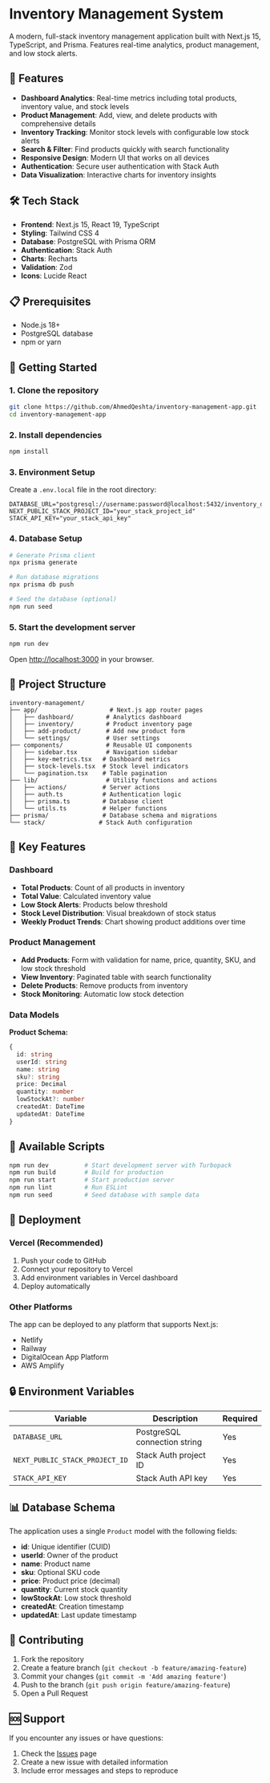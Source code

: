 # Inventory Management System

A modern, full-stack inventory management application built with Next.js 15, TypeScript, and Prisma. Features real-time analytics, product management, and low stock alerts.

## 🚀 Features

- **Dashboard Analytics**: Real-time metrics including total products, inventory value, and stock levels
- **Product Management**: Add, view, and delete products with comprehensive details
- **Inventory Tracking**: Monitor stock levels with configurable low stock alerts
- **Search & Filter**: Find products quickly with search functionality
- **Responsive Design**: Modern UI that works on all devices
- **Authentication**: Secure user authentication with Stack Auth
- **Data Visualization**: Interactive charts for inventory insights

## 🛠️ Tech Stack

- **Frontend**: Next.js 15, React 19, TypeScript
- **Styling**: Tailwind CSS 4
- **Database**: PostgreSQL with Prisma ORM
- **Authentication**: Stack Auth
- **Charts**: Recharts
- **Validation**: Zod
- **Icons**: Lucide React

## 📋 Prerequisites

- Node.js 18+
- PostgreSQL database
- npm or yarn

## 🚀 Getting Started

### 1. Clone the repository

```bash
git clone https://github.com/AhmedQeshta/inventory-management-app.git
cd inventory-management-app
```

### 2. Install dependencies

```bash
npm install
```

### 3. Environment Setup

Create a `.env.local` file in the root directory:

```env
DATABASE_URL="postgresql://username:password@localhost:5432/inventory_db"
NEXT_PUBLIC_STACK_PROJECT_ID="your_stack_project_id"
STACK_API_KEY="your_stack_api_key"
```

### 4. Database Setup

```bash
# Generate Prisma client
npx prisma generate

# Run database migrations
npx prisma db push

# Seed the database (optional)
npm run seed
```

### 5. Start the development server

```bash
npm run dev
```

Open [http://localhost:3000](http://localhost:3000) in your browser.

## 📁 Project Structure

```
inventory-management/
├── app/                    # Next.js app router pages
│   ├── dashboard/         # Analytics dashboard
│   ├── inventory/         # Product inventory page
│   ├── add-product/       # Add new product form
│   └── settings/          # User settings
├── components/            # Reusable UI components
│   ├── sidebar.tsx        # Navigation sidebar
│   ├── key-metrics.tsx   # Dashboard metrics
│   ├── stock-levels.tsx  # Stock level indicators
│   └── pagination.tsx    # Table pagination
├── lib/                   # Utility functions and actions
│   ├── actions/          # Server actions
│   ├── auth.ts           # Authentication logic
│   ├── prisma.ts         # Database client
│   └── utils.ts          # Helper functions
├── prisma/               # Database schema and migrations
└── stack/               # Stack Auth configuration
```

## 🎯 Key Features

### Dashboard

- **Total Products**: Count of all products in inventory
- **Total Value**: Calculated inventory value
- **Low Stock Alerts**: Products below threshold
- **Stock Level Distribution**: Visual breakdown of stock status
- **Weekly Product Trends**: Chart showing product additions over time

### Product Management

- **Add Products**: Form with validation for name, price, quantity, SKU, and low stock threshold
- **View Inventory**: Paginated table with search functionality
- **Delete Products**: Remove products from inventory
- **Stock Monitoring**: Automatic low stock detection

### Data Models

**Product Schema:**

```typescript
{
  id: string
  userId: string
  name: string
  sku?: string
  price: Decimal
  quantity: number
  lowStockAt?: number
  createdAt: DateTime
  updatedAt: DateTime
}
```

## 🔧 Available Scripts

```bash
npm run dev          # Start development server with Turbopack
npm run build        # Build for production
npm run start        # Start production server
npm run lint         # Run ESLint
npm run seed         # Seed database with sample data
```

## 🚀 Deployment

### Vercel (Recommended)

1. Push your code to GitHub
2. Connect your repository to Vercel
3. Add environment variables in Vercel dashboard
4. Deploy automatically

### Other Platforms

The app can be deployed to any platform that supports Next.js:

- Netlify
- Railway
- DigitalOcean App Platform
- AWS Amplify

## 🔒 Environment Variables

| Variable                       | Description                  | Required |
| ------------------------------ | ---------------------------- | -------- |
| `DATABASE_URL`                 | PostgreSQL connection string | Yes      |
| `NEXT_PUBLIC_STACK_PROJECT_ID` | Stack Auth project ID        | Yes      |
| `STACK_API_KEY`                | Stack Auth API key           | Yes      |

## 📊 Database Schema

The application uses a single `Product` model with the following fields:

- **id**: Unique identifier (CUID)
- **userId**: Owner of the product
- **name**: Product name
- **sku**: Optional SKU code
- **price**: Product price (decimal)
- **quantity**: Current stock quantity
- **lowStockAt**: Low stock threshold
- **createdAt**: Creation timestamp
- **updatedAt**: Last update timestamp

## 🤝 Contributing

1. Fork the repository
2. Create a feature branch (`git checkout -b feature/amazing-feature`)
3. Commit your changes (`git commit -m 'Add amazing feature'`)
4. Push to the branch (`git push origin feature/amazing-feature`)
5. Open a Pull Request

## 🆘 Support

If you encounter any issues or have questions:

1. Check the [Issues](https://github.com/AhmedQeshta/inventory-management-app/issues) page
2. Create a new issue with detailed information
3. Include error messages and steps to reproduce
